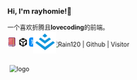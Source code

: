 ### Hi, I'm rayhomie!👋

一个喜欢折腾且**lovecoding**的前端。

<div>
  <a target="_blank" href="https://rayhomie.gitee.io/rayhomieblog/" style="display: inline-flex;">
    <img align="left" alt="Rain120 | 笔记 " width="21px" src="https://raw.githubusercontent.com/Rain120/rain120/master/assets/note.svg" />
  </a>

  <a target="_blank" href="https://codesandbox.io/u/rayhomie" style="display: inline-flex;">
    <img align="left" alt="Rain120" | CodeSandbox" width="20px" src="https://raw.githubusercontent.com/Rain120/rain120/master/assets/codesandbox.svg" />
  </a>
  <a target="_blank" href="https://www.zhihu.com/people/rayhomie" style="display: inline-flex;">
    <img align="left" alt="Rain120 | 知乎 " width="21px" src="https://raw.githubusercontent.com/Rain120/rain120/master/assets/zhihu.svg" />
  </a>
  <a target="_blank" href="https://juejin.cn/user/4195392104432984" style="display: inline-flex;">
    <img align="left" alt="Rain120 | 掘金 " width="21px" style="transform: scale(2.5);" src="https://raw.githubusercontent.com/Rain120/rain120/master/assets/juejin.svg" />
  </a>
  <a target="_blank" href="http://github.com/rayhomie" style="display: inline-flex;">
    <img align="left" alt="Rain120 | Github | Visitor" src="https://visitor-badge.glitch.me/badge?page_id=rayhomie" />
  </a>
</div>

<br />
<br />
<img src="https://github-readme-stats.vercel.app/api?username=rayhomie&show_icons=true" alt="logo" height="160" align="left" style="display:block; margin: 5px; margin-bottom: 20px;" /> 


<!--
**rayhomie/rayhomie** is a ✨ _special_ ✨ repository because its `README.md` (this file) appears on your GitHub profile.

Here are some ideas to get you started:

- 🔭 I’m currently working on ...
- 🌱 I’m currently learning ...
- 👯 I’m looking to collaborate on ...
- 🤔 I’m looking for help with ...
- 💬 Ask me about ...
- 📫 How to reach me: ...
- 😄 Pronouns: ...
- ⚡ Fun fact: ...
-->
